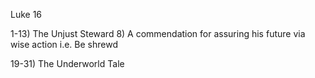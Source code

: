 Luke 16


1-13) The Unjust Steward
8) A commendation for assuring his future via wise action
	i.e. Be shrewd


19-31) The Underworld Tale
